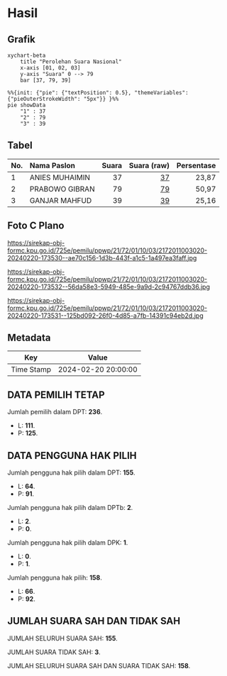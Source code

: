 # Hasil

## Grafik

```mermaid
xychart-beta
    title "Perolehan Suara Nasional"
    x-axis [01, 02, 03]
    y-axis "Suara" 0 --> 79
    bar [37, 79, 39]
```

```mermaid
%%{init: {"pie": {"textPosition": 0.5}, "themeVariables": {"pieOuterStrokeWidth": "5px"}} }%%
pie showData
    "1" : 37
    "2" : 79
    "3" : 39
```

## Tabel

| No. | Nama Paslon    | Suara | Suara (raw) | Persentase |
|:--- |:-------------- | -----:| -----------:| ----------:|
| 1   | ANIES MUHAIMIN | 37    | [37][p-1]   | 23,87      |
| 2   | PRABOWO GIBRAN | 79    | [79][p-2]   | 50,97      |
| 3   | GANJAR MAHFUD  | 39    | [39][p-3]   | 25,16      |


[p-1]: https://github.com/gigit-pemilu/pemilu-2024/blob/main/pilpres/hitung-suara/sub/21-kepulauan-riau/sub/72-kota-tanjung-pinang/sub/01-tanjung-pinang-barat/sub/1003-kampung-baru/sub/020-tps/sub/paslon-1.txt
[p-2]: https://github.com/gigit-pemilu/pemilu-2024/blob/main/pilpres/hitung-suara/sub/21-kepulauan-riau/sub/72-kota-tanjung-pinang/sub/01-tanjung-pinang-barat/sub/1003-kampung-baru/sub/020-tps/sub/paslon-2.txt
[p-3]: https://github.com/gigit-pemilu/pemilu-2024/blob/main/pilpres/hitung-suara/sub/21-kepulauan-riau/sub/72-kota-tanjung-pinang/sub/01-tanjung-pinang-barat/sub/1003-kampung-baru/sub/020-tps/sub/paslon-3.txt

## Foto C Plano

https://sirekap-obj-formc.kpu.go.id/725e/pemilu/ppwp/21/72/01/10/03/2172011003020-20240220-173530--ae70c156-1d3b-443f-a1c5-1a497ea3faff.jpg

https://sirekap-obj-formc.kpu.go.id/725e/pemilu/ppwp/21/72/01/10/03/2172011003020-20240220-173532--56da58e3-5949-485e-9a9d-2c94767ddb36.jpg

https://sirekap-obj-formc.kpu.go.id/725e/pemilu/ppwp/21/72/01/10/03/2172011003020-20240220-173531--125bd092-26f0-4d85-a7fb-14391c94eb2d.jpg


## Metadata

| Key        | Value               |
| ---------- | ------------------- |
| Time Stamp | 2024-02-20 20:00:00 |


## DATA PEMILIH TETAP

Jumlah pemilih dalam DPT: **236**.
 * L: **111**.
 * P: **125**.

## DATA PENGGUNA HAK PILIH

Jumlah pengguna hak pilih dalam DPT: **155**.
 * L: **64**.
 * P: **91**.

Jumlah pengguna hak pilih dalam DPTb: **2**.
 * L: **2**.
 * P: **0**.

Jumlah pengguna hak pilih dalam DPK: **1**.
 * L: **0**.
 * P: **1**.

Jumlah pengguna hak pilih: **158**.
 * L: **66**.
 * P: **92**.

## JUMLAH SUARA SAH DAN TIDAK SAH

JUMLAH SELURUH SUARA SAH: **155**.

JUMLAH SUARA TIDAK SAH: **3**.

JUMLAH SELURUH SUARA SAH DAN SUARA TIDAK SAH: **158**.


